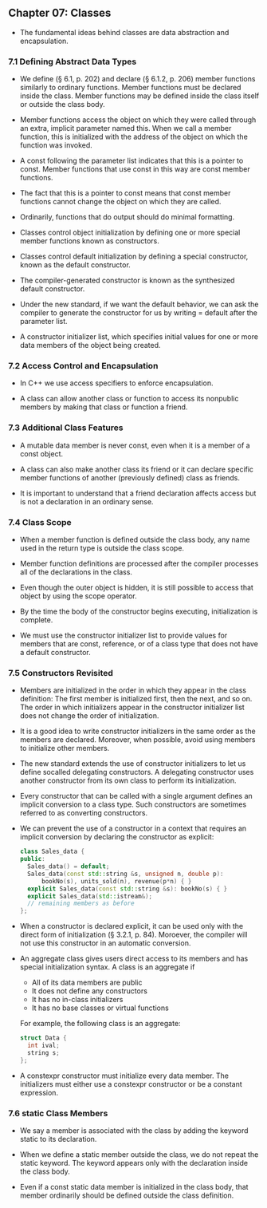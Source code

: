 ## Chapter 07: Classes

- The fundamental ideas behind classes are data abstraction and encapsulation.

### 7.1 Defining Abstract Data Types

- We define (§ 6.1, p. 202) and declare (§ 6.1.2, p. 206) member functions similarly to ordinary functions. Member functions must be declared inside the class. Member functions may be defined inside the class itself or outside the class body.

- Member functions access the object on which they were called through an extra, implicit parameter named this. When we call a member function, this is initialized with the address of the object on which the function was invoked.

- A const following the parameter list indicates that this is a pointer to const. Member functions that use const in this way are const member functions.

- The fact that this is a pointer to const means that const member functions cannot change the object on which they are called.

- Ordinarily, functions that do output should do minimal formatting.

- Classes control object initialization by defining one or more special member functions known as constructors.

- Classes control default initialization by defining a special constructor, known as the default constructor.

- The compiler-generated constructor is known as the synthesized default constructor.

- Under the new standard, if we want the default behavior, we can ask the compiler to generate the constructor for us by writing = default after the parameter list. 

- A constructor initializer list, which specifies initial values for one or more data members of the object being created.

### 7.2 Access Control and Encapsulation

- In C++ we use access specifiers to enforce encapsulation.

- A class can allow another class or function to access its nonpublic members by making that class or function a friend.

### 7.3 Additional Class Features

- A mutable data member is never const, even when it is a member of a const object. 

- A class can also make another class its friend or it can declare specific member functions of another (previously defined) class as friends.

- It is important to understand that a friend declaration affects access but is not a declaration in an ordinary sense.

### 7.4 Class Scope

- When a member function is defined outside the class body, any name used in the return type is outside the class scope. 

- Member function definitions are processed after the compiler processes all of the declarations in the class.

- Even though the outer object is hidden, it is still possible to access that object by using the scope operator.

- By the time the body of the constructor begins executing, initialization is complete.

- We must use the constructor initializer list to provide values for members that are const, reference, or of a class type that does not have a default constructor.

### 7.5 Constructors Revisited

- Members are initialized in the order in which they appear in the class definition: The first member is initialized first, then the next, and so on. The order in which initializers appear in the constructor initializer list does not change the order of initialization.

- It is a good idea to write constructor initializers in the same order as the members are declared. Moreover, when possible, avoid using members to initialize other members.

- The new standard extends the use of constructor initializers to let us define socalled delegating constructors. A delegating constructor uses another constructor from its own class to perform its initialization.

- Every constructor that can be called with a single argument defines an implicit conversion to a class type. Such constructors are sometimes referred to as converting constructors.

- We can prevent the use of a constructor in a context that requires an implicit conversion by declaring the constructor as explicit:
  ```c++
  class Sales_data {
  public:
    Sales_data() = default;
    Sales_data(const std::string &s, unsigned n, double p):
        bookNo(s), units_sold(n), revenue(p*n) { }
    explicit Sales_data(const std::string &s): bookNo(s) { }
    explicit Sales_data(std::istream&);
    // remaining members as before
  };
  ```

- When a constructor is declared explicit, it can be used only with the direct form of initialization (§ 3.2.1, p. 84). Moroever, the compiler will not use this constructor in an automatic conversion.

- An aggregate class gives users direct access to its members and has special initialization syntax. A class is an aggregate if
	- All of its data members are public
	- It does not define any constructors
	- It has no in-class initializers
	- It has no base classes or virtual functions

	For example, the following class is an aggregate:
  ```c++
  struct Data {
    int ival;
    string s;
  };
  ```

- A constexpr constructor must initialize every data member. The initializers must either use a constexpr constructor or be a constant expression.

### 7.6 static Class Members

- We say a member is associated with the class by adding the keyword static to its declaration.

- When we define a static member outside the class, we do not repeat the static keyword. The keyword appears only with the declaration inside the class body.

- Even if a const static data member is initialized in the class body, that member ordinarily should be defined outside the class definition.